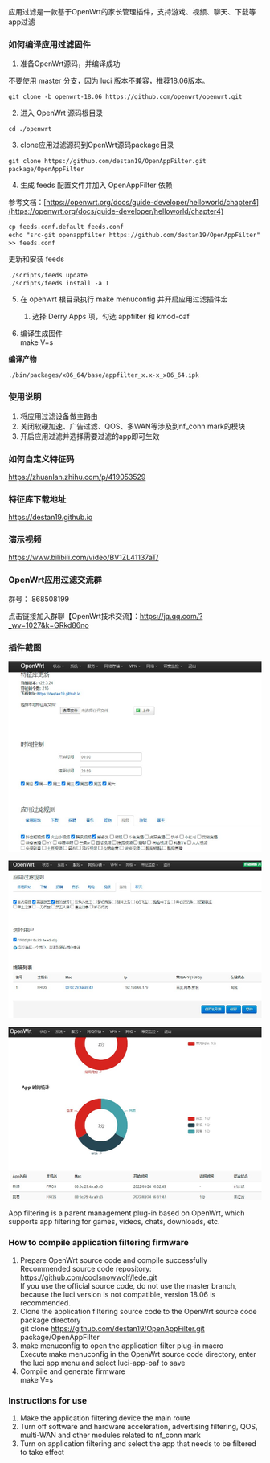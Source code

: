 

应用过滤是一款基于OpenWrt的家长管理插件，支持游戏、视频、聊天、下载等app过滤  



### 如何编译应用过滤固件
1. 准备OpenWrt源码，并编译成功

不要使用 master 分支，因为 luci 版本不兼容，推荐18.06版本。

```shell
git clone -b openwrt-18.06 https://github.com/openwrt/openwrt.git
```

2. 进入 OpenWrt 源码根目录

```
cd ./openwrt
```

3. clone应用过滤源码到OpenWrt源码package目录

```shell
git clone https://github.com/destan19/OpenAppFilter.git package/OpenAppFilter
```

4. 生成 feeds 配置文件并加入 OpenAppFilter 依赖

参考文档：[https://openwrt.org/docs/guide-developer/helloworld/chapter4](https://openwrt.org/docs/guide-developer/helloworld/chapter4)

```shell
cp feeds.conf.default feeds.conf
echo "src-git openappfilter https://github.com/destan19/OpenAppFilter" >> feeds.conf
```

更新和安装 feeds
```
./scripts/feeds update
./scripts/feeds install -a I
```

5. 在 openwrt 根目录执行 make menuconfig 并开启应用过滤插件宏
    1. 选择 Derry Apps 项，勾选 appfilter 和 kmod-oaf

6. 编译生成固件  
    make V=s   
    
**编译产物**

```
./bin/packages/x86_64/base/appfilter_x.x-x_x86_64.ipk
```

### 使用说明
1. 将应用过滤设备做主路由  
2. 关闭软硬加速、广告过滤、QOS、多WAN等涉及到nf_conn mark的模块  
3. 开启应用过滤并选择需要过滤的app即可生效  

### 如何自定义特征码
https://zhuanlan.zhihu.com/p/419053529  

### 特征库下载地址

https://destan19.github.io    

### 演示视频 
https://www.bilibili.com/video/BV1ZL41137aT/


### OpenWrt应用过滤交流群
群号： 868508199

点击链接加入群聊【OpenWrt技术交流】：https://jq.qq.com/?_wv=1027&k=GRkd86no

### 插件截图
![](https://github.com/destan19/picture/blob/main/oaf1.jpg)

![](https://github.com/destan19/picture/blob/main/oaf2.jpg)

![](https://github.com/destan19/picture/blob/main/oaf3.jpg)


App filtering is a parent management plug-in based on OpenWrt, which supports app filtering for games, videos, chats, downloads, etc.
### How to compile application filtering firmware
1. Prepare OpenWrt source code and compile successfully  
    Recommended source code repository:  
    https://github.com/coolsnowwolf/lede.git  
    If you use the official source code, do not use the master branch, because the luci version is not compatible, version 18.06 is recommended.  
2. Clone the application filtering source code to the OpenWrt source code package directory  
git clone https://github.com/destan19/OpenAppFilter.git package/OpenAppFilter  
3. make menuconfig to open the application filter plug-in macro  
     Execute make menuconfig in the OpenWrt source code directory, enter the luci app menu and select luci-app-oaf to save  
4. Compile and generate firmware  
     make V=s  
### Instructions for use
1. Make the application filtering device the main route  
2. Turn off software and hardware acceleration, advertising filtering, QOS, multi-WAN and other modules related to nf_conn mark  
3. Turn on application filtering and select the app that needs to be filtered to take effect  

